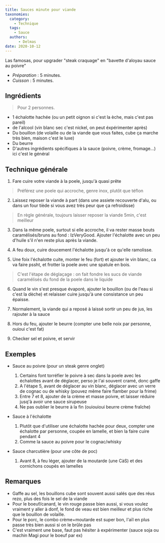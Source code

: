 ```yaml
---
title: Sauces minute pour viande
taxonomies:
  category:
    - Technique
  tags:
    - Sauce
  authors:
      - Delmas
date: 2020-10-12
---
```

Las famosas, pour upgrader "steak craquage" en "bavette d'aloyau sauce au poivre"

- *Préparation* : 5 minutes.
- *Cuisson* : 5 minutes.

## Ingrédients
> Pour 2 personnes.

  - 1 échalotte hachée (ou un petit oignon si c'est la èche, mais c'est pas pareil)
  - de l'alcool (vin blanc sec c'est nickel, on peut éxpérimenter après)
  - Du bouillon (de volaille ou de la viande que vous faites, cube ça marche très bien, maison c'est le luxe)
  - Du beurre
  - D'autres ingrédients spécifiques à la sauce (poivre, crème, fromage...) ici c'est le général

## Technique générale
  
  1. Fare cuire votre viande à la poele, jusqu'à quasi prête
  > Préférez une poele qui accroche, genre inox, plutôt que téflon

  2. Laissez reposer la viande à part (dans une assiete recouverte d'alu, ou dans un four tiède si vous avez très peur que ça refroidisse)
  > En règle générale, toujours laisser reposer la viande 5min, c'est meilleur
  
  3. Dans la même poele, surtout si elle accroche, il va rester masse bouts caramélisés/bruns au fond : IzVeryGood. Ajouter l'échalotte avec un peu d'huile s'il n'en reste plus après la viande.

  4. A feu doux, cuire doucement l'échalotte jusqu'à ce qu'elle ramolisse.
  
  5. Une foix l'échalotte cuite, monter le feu (fort) et ajouter le vin blanc, ca va faire pssht, et frotter la poele avec une spatule en bois.
  > C'est l'étape de déglaçage : on fait fondre les sucs de viande caramélisés du fond de la poele dans le liquide
  
  6. Quand le vin s'est presque évaporé, ajouter le bouillon (ou de l'eau si c'est la dèche) et relaisser cuire jusqu'à une consistance un peu épaisse.

  7. Normalement, la viande qui a reposé à laissé sortir un peu de jus, les rajouter à la sauce
  
  8. Hors du feu, ajouter le beurre (compter une belle noix par personne, ouioui c'est fat)
  
  9. Checker sel et poivre, et servir
 
## Exemples

  - Sauce au poivre (pour un steak genre onglet)
    1. Certains font torréfier le poivre à sec dans la poele avec les échalottes avant de déglacer, perso je l'ai souvent cramé, donc gaffe
    2. A l'étape 5, avant de déglacer au vin blanc, déglacer avec un verre de cognac ou de whisky (pouvez même faire flamber pour la frime)
    3. Entre 7 et 8, ajouter de la crème et masse poivre, et laisser réduire jusq'à avoir une sauce sirupeuse
    4. Ne pas oublier le beurre à la fin (ouiouioui beurre crème fraîche)
  
  - Sauce à l'échalotte
    1. Plutôt que d'utiliser une échalotte hachée pour deux, compter une échalotte par personne, coupée en lamelle, et bien la faire cuire pendant 4 
    2. Comme la sauce au poivre pour le cognac/whisky
  
  - Sauce charcutière (pour une côte de poc)
    1. Avant 8, à feu léger, ajouter de la moutarde (une CàS) et des cornichons coupés en lamelles
  


## Remarques
  - Gaffe au sel, les bouillons cube sont souvent aussi salés que des réus rezo, plus des fois le sel de la viande
  - Pour le boeuf/canard, le vin rouge passe bien aussi, si vous voulez vraiment y aller à donf, le fond de veau est bien meilleur et plus riche que le bouillon de volaille.
  - Pour le porc, le combo crème+moutarde est super bon, l'aïl en plus passe très bien aussi si on le brûle pas
  - C'est vraiment une base, faut pas hésiter à expérimenter (sauce soja ou machin Magi pour le boeuf par ex)
  
  
